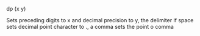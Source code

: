 <span style='color:var(--vscode-symbolIcon-methodForeground);'>dp</span> (<span style='color:var(--vscode-symbolIcon-variableForeground);'>x y</span>) 

Sets preceding digits to x and decimal precision to y, the delimiter if space sets decimal point character to ., a comma sets the point o comma
